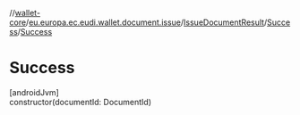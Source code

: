 //[wallet-core](../../../../index.md)/[eu.europa.ec.eudi.wallet.document.issue](../../index.md)/[IssueDocumentResult](../index.md)/[Success](index.md)/[Success](-success.md)

# Success

[androidJvm]\
constructor(documentId: DocumentId)
